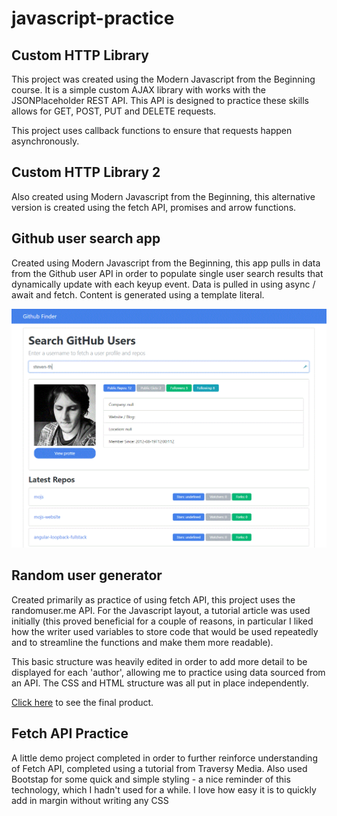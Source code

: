 # javascript-practice

## Custom HTTP Library

This project was created using the Modern Javascript from the Beginning course. It is a simple custom AJAX library with works with the JSONPlaceholder REST API. This API is designed to practice these skills allows for GET, POST, PUT and DELETE requests.

This project uses callback functions to ensure that requests happen asynchronously.

## Custom HTTP Library 2

Also created using Modern Javascript from the Beginning, this alternative version is created using the fetch API, promises and arrow functions.

## Github user search app

Created using Modern Javascript from the Beginning, this app pulls in data from the Github user API in order to populate single user search results that dynamically update with each keyup event. Data is pulled in using async / await and fetch. Content is generated using a template literal.

![Github user search app image](https://raw.githubusercontent.com/paul-duvall/website_images/master/project-image-github-search.GIF)

## Random user generator

Created primarily as practice of using fetch API, this project uses the randomuser.me API. For the Javascript layout, a tutorial article was used initially (this proved beneficial for a couple of reasons, in particular I liked how the writer used variables to store code that would be used repeatedly and to streamline the functions and make them more readable). 

This basic structure was heavily edited in order to add more detail to be displayed for each 'author', allowing me to practice using data sourced from an API. The CSS and HTML structure was all put in place independently.

[Click here](https://codepen.io/duvallpj/full/eQPMMp/) to see the final product.

## Fetch API Practice

A little demo project completed in order to further reinforce understanding of Fetch API, completed using a tutorial from Traversy Media. Also used Bootstap for some quick and simple styling - a nice reminder of this technology, which I hadn't used for a while. I love how easy it is to quickly add in margin without writing any CSS
